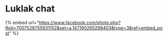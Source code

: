 # Luklak chat

{% embed url="https://www.facebook.com/photo.php?fbid=7007528755931152&set=a.147190265298403&type=3&ref=embed_post" %}
